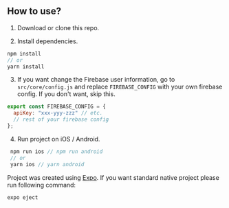## How to use?

1. Download or clone this repo.

2. Install dependencies.

```js
npm install
// or
yarn install
```

3. If you want change the Firebase user information, go to `src/core/config.js` and replace `FIREBASE_CONFIG` with your own firebase config. If you don't want, skip this.

```js
export const FIREBASE_CONFIG = {
  apiKey: "xxx-yyy-zzz" // etc.
  // rest of your firebase config
};
```

4. Run project on iOS / Android.

```js
 npm run ios // npm run android
 // or
 yarn ios // yarn android
```

Project was created using [Expo](https://expo.io/). If you want standard native project please run following command:

```js
expo eject
```
